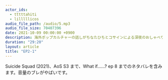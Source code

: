 ```yaml
---
actor_ids:
  - tttttahiti
  - lilllllicos
audio_file_path: /audio/5.mp3
audio_file_size: 70407396
date: 2021-10-09 00:00:00 +0900
description: 海外ポップカルチャーの話しがちなたひちとコサインによる深夜のおしゃべり
duration: "29:20"
layout: article
title: "EP2-1"
---
```

Suicide Squad (2021)、AoS S3 まで、What if……? ep 8 までのネタバレを含みます。音量のブレがやばいです。